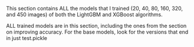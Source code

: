This section contains ALL the models that I trained (20, 40, 80, 160, 320, and 450 images) of both the LightGBM and XGBoost algorithms. 

ALL trained models are in this section, including the ones from the section on improving accuracy. For the base models, look for the versions that end in just test.pickle
